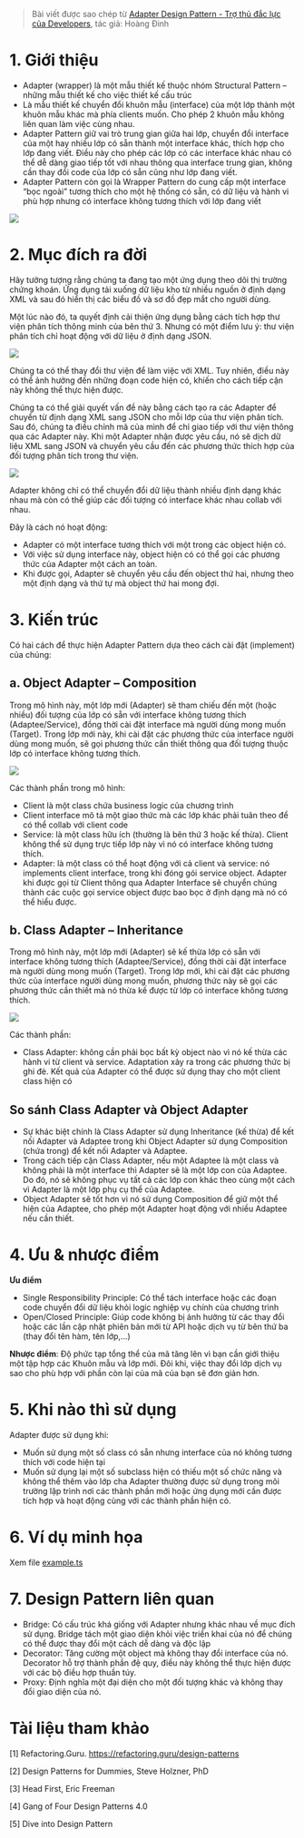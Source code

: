 > Bài viết được sao chép từ [Adapter Design Pattern - Trợ thủ đắc lực của Developers](https://viblo.asia/p/adapter-design-pattern-tro-thu-dac-luc-cua-developers-Az45bqYQlxY), tác giả: Hoàng Đinh

# 1. Giới thiệu

- Adapter (wrapper) là một mẫu thiết kế thuộc nhóm Structural Pattern – những mẫu thiết kế cho việc thiết kế cấu trúc
- Là mẫu thiết kế chuyển đổi khuôn mẫu (interface) của một lớp thành một khuôn mẫu khác mà phía clients muốn. Cho phép 2 khuôn mẫu không liên quan làm việc cùng nhau.
- Adapter Pattern giữ vai trò trung gian giữa hai lớp, chuyển đổi interface của một hay nhiều lớp có sẵn thành một interface khác, thích hợp cho lớp đang viết. Điều này cho phép các lớp có các interface khác nhau có thể dễ dàng giao tiếp tốt với nhau thông qua interface trung gian, không cần thay đổi code của lớp có sẵn cũng như lớp đang viết.
- Adapter Pattern còn gọi là Wrapper Pattern do cung cấp một interface “bọc ngoài” tương thích cho một hệ thống có sẵn, có dữ liệu và hành vi phù hợp nhưng có interface không tương thích với lớp đang viết

![](https://images.viblo.asia/14db6fde-2687-47fb-986b-87b3508011ad.jpg)

# 2. Mục đích ra đời

Hãy tưởng tượng rằng chúng ta đang tạo một ứng dụng theo dõi thị trường chứng khoán. Ứng dụng tải xuống dữ liệu kho từ nhiều nguồn ở định dạng XML và sau đó hiển thị các biểu đồ và sơ đồ đẹp mắt cho người dùng.

Một lúc nào đó, ta quyết định cải thiện ứng dụng bằng cách tích hợp thư viện phân tích thông minh của bên thứ 3. Nhưng có một điểm lưu ý: thư viện phân tích chỉ hoạt động với dữ liệu ở định dạng JSON.

![](https://images.viblo.asia/15632309-110f-4e8e-9ab7-9eb4c5483c9d.png)

Chúng ta có thể thay đổi thư viện để làm việc với XML. Tuy nhiên, điều này có thể ảnh hưởng đến những đoạn code hiện có, khiến cho cách tiếp cận này không thể thực hiện được.

Chúng ta có thể giải quyết vấn đề này bằng cách tạo ra các Adapter để chuyển từ định dạng XML sang JSON cho mỗi lớp của thư viện phân tích. Sau đó, chúng ta điều chỉnh mã của mình để chỉ giao tiếp với thư viện thông qua các Adapter này. Khi một Adapter nhận được yêu cầu, nó sẽ dịch dữ liệu XML sang JSON và chuyển yêu cầu đến các phương thức thích hợp của đối tượng phân tích trong thư viện.

![](https://images.viblo.asia/35ff6330-c842-4654-a71e-046f2773c90b.png)

Adapter không chỉ có thể chuyển đổi dữ liệu thành nhiều định dạng khác nhau mà còn có thể giúp các đối tượng có interface khác nhau collab với nhau.

Đây là cách nó hoạt động:

- Adapter có một interface tương thích với một trong các object hiện có.
- Với việc sử dụng interface này, object hiện có có thể gọi các phương thức của Adapter một cách an toàn.
- Khi được gọi, Adapter sẽ chuyển yêu cầu đến object thứ hai, nhưng theo một định dạng và thứ tự mà object thứ hai mong đợi.

# 3. Kiến trúc

Có hai cách để thực hiện Adapter Pattern dựa theo cách cài đặt (implement) của chúng:

## a. Object Adapter – Composition

Trong mô hình này, một lớp mới (Adapter) sẽ tham chiếu đến một (hoặc nhiều) đối tượng của lớp có sẵn với interface không tương thích (Adaptee/Service), đồng thời cài đặt interface mà người dùng mong muốn (Target). Trong lớp mới này, khi cài đặt các phương thức của interface người dùng mong muốn, sẽ gọi phương thức cần thiết thông qua đối tượng thuộc lớp có interface không tương thích.

![](https://refactoring.guru/images/patterns/diagrams/adapter/structure-object-adapter.png?id=33dffbe3aece294162440c7ddd3d5d4f)

Các thành phần trong mô hình:

- Client là một class chứa business logic của chương trình
- Client interface mô tả một giao thức mà các lớp khác phải tuân theo để có thể collab với client code
- Service: là một class hữu ích (thường là bên thứ 3 hoặc kế thừa). Client không thể sử dụng trực tiếp lớp này vì nó có interface không tương thích.
- Adapter: là một class có thể hoạt động với cả client và service: nó implements client interface, trong khi đóng gói service object. Adapter khi được gọi từ Client thông qua Adapter Interface sẽ chuyển chúng thành các cuộc gọi service object được bao bọc ở định dạng mà nó có thể hiểu được.

## b. Class Adapter – Inheritance

Trong mô hình này, một lớp mới (Adapter) sẽ kế thừa lớp có sẵn với interface không tương thích (Adaptee/Service), đồng thời cài đặt interface mà người dùng mong muốn (Target). Trong lớp mới, khi cài đặt các phương thức của interface người dùng mong muốn, phương thức này sẽ gọi các phương thức cần thiết mà nó thừa kế được từ lớp có interface không tương thích.

![](https://refactoring.guru/images/patterns/diagrams/adapter/structure-class-adapter.png?id=e1c60240508146ed3b98ac562cc8e510)

Các thành phần:

- Class Adapter: không cần phải bọc bất kỳ object nào vì nó kế thừa các hành vi từ client và service. Adaptation xảy ra trong các phương thức bị ghi đè. Kết quả của Adapter có thể được sử dụng thay cho một client class hiện có

## So sánh Class Adapter và Object Adapter

- Sự khác biệt chính là Class Adapter sử dụng Inheritance (kế thừa) để kết nối Adapter và Adaptee trong khi Object Adapter sử dụng Composition (chứa trong) để kết nối Adapter và Adaptee.
- Trong cách tiếp cận Class Adapter, nếu một Adaptee là một class và không phải là một interface thì Adapter sẽ là một lớp con của Adaptee. Do đó, nó sẽ không phục vụ tất cả các lớp con khác theo cùng một cách vì Adapter là một lớp phụ cụ thể của Adaptee.
- Object Adapter sẽ tốt hơn vì nó sử dụng Composition để giữ một thể hiện của Adaptee, cho phép một Adapter hoạt động với nhiều Adaptee nếu cần thiết.

# 4. Ưu & nhược điểm

**Ưu điểm**

- Single Responsibility Principle: Có thể tách interface hoặc các đoạn code chuyển đổi dữ liệu khỏi logic nghiệp vụ chính của chương trình
- Open/Closed Principle: Giúp code không bị ảnh hưởng từ các thay đổi hoặc các lần cập nhật phiên bản mới từ API hoặc dịch vụ từ bên thứ ba (thay đổi tên hàm, tên lớp,…)

**Nhược điểm**: Độ phức tạp tổng thể của mã tăng lên vì bạn cần giới thiệu một tập hợp các Khuôn mẫu và lớp mới. Đôi khi, việc thay đổi lớp dịch vụ sao cho phù hợp với phần còn lại của mã của bạn sẽ đơn giản hơn.

# 5. Khi nào thì sử dụng

Adapter được sử dụng khi:

- Muốn sử dụng một số class có sẵn nhưng interface của nó không tương thích với code hiện tại
- Muốn sử dụng lại một số subclass hiện có thiếu một số chức năng và không thể thêm vào lớp cha Adapter thường được sử dụng trong môi trường lập trình nơi các thành phần mới hoặc ứng dụng mới cần được tích hợp và hoạt động cùng với các thành phần hiện có.

# 6. Ví dụ minh họa

Xem file [example.ts](./example.ts)

# 7. Design Pattern liên quan

- Bridge: Có cấu trúc khá giống với Adapter nhưng khác nhau về mục đích sử dụng. Bridge tách một giao diện khỏi việc triển khai của nó để chúng có thể được thay đổi một cách dễ dàng và độc lập
- Decorator: Tăng cường một object mà không thay đổi interface của nó. Decorator hỗ trợ thành phần đệ quy, điều này không thể thực hiện được với các bộ điều hợp thuần túy.
- Proxy: Định nghĩa một đại diện cho một đối tượng khác và không thay đổi giao diện của nó.

# Tài liệu tham khảo

[1] Refactoring.Guru. https://refactoring.guru/design-patterns

[2] Design Patterns for Dummies, Steve Holzner, PhD

[3] Head First, Eric Freeman

[4] Gang of Four Design Patterns 4.0

[5] Dive into Design Pattern
